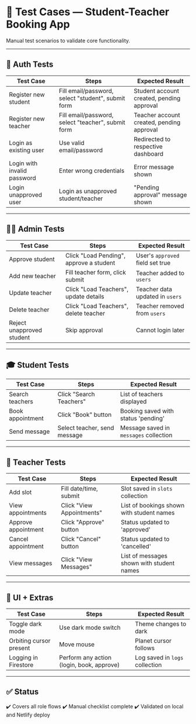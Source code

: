 # 🧪 Test Cases — Student-Teacher Booking App

Manual test scenarios to validate core functionality.

---

## 🔐 Auth Tests
| Test Case                   | Steps                                              | Expected Result                    |
| --------------------------- | -------------------------------------------------- | ---------------------------------- |
| Register new student        | Fill email/password, select "student", submit form | Student account created, pending approval |
| Register new teacher        | Fill email/password, select "teacher", submit form | Teacher account created, pending approval |
| Login as existing user      | Use valid email/password                           | Redirected to respective dashboard |
| Login with invalid password | Enter wrong credentials                            | Error message shown                |
| Login unapproved user       | Login as unapproved student/teacher                | "Pending approval" message shown   |

---

## 👨‍🏫 Admin Tests
| Test Case                 | Steps                                   | Expected Result                  |
| ------------------------- | --------------------------------------- | -------------------------------- |
| Approve student           | Click "Load Pending", approve a student | User's `approved` field set true |
| Add new teacher           | Fill teacher form, click submit         | Teacher added to `users`         |
| Update teacher            | Click "Load Teachers", update details   | Teacher data updated in `users`  |
| Delete teacher            | Click "Load Teachers", delete teacher   | Teacher removed from `users`     |
| Reject unapproved student | Skip approval                           | Cannot login later               |

---

## 🎓 Student Tests
| Test Case        | Steps                   | Expected Result                     |
| ---------------- | ----------------------- | ----------------------------------- |
| Search teachers  | Click "Search Teachers" | List of teachers displayed          |
| Book appointment | Click "Book" button     | Booking saved with status 'pending' |
| Send message     | Select teacher, send message | Message saved in `messages` collection |

---

## 📅 Teacher Tests
| Test Case           | Steps                     | Expected Result              |
| ------------------- | ------------------------- | ---------------------------- |
| Add slot            | Fill date/time, submit    | Slot saved in `slots` collection |
| View appointments   | Click "View Appointments" | List of bookings shown with student names |
| Approve appointment | Click "Approve" button    | Status updated to 'approved' |
| Cancel appointment  | Click "Cancel" button    | Status updated to 'cancelled' |
| View messages       | Click "View Messages"     | List of messages shown with student names |

---

## 🌙 UI + Extras
| Test Case               | Steps                                     | Expected Result                |
| ----------------------- | ----------------------------------------- | ------------------------------ |
| Toggle dark mode        | Use dark mode switch                      | Theme changes to dark          |
| Orbiting cursor present | Move mouse                                | Planet cursor follows          |
| Logging in Firestore    | Perform any action (login, book, approve) | Log saved in `logs` collection |

---

## ✅ Status
✔️ Covers all role flows
✔️ Manual checklist complete
✔️ Validated on local and Netlify deploy